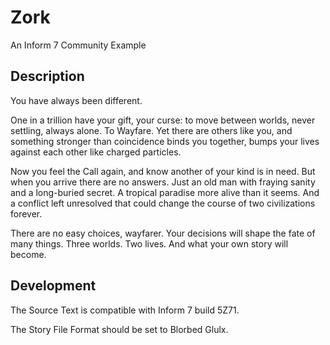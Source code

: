 # Zork

An Inform 7 Community Example

## Description

You have always been different. 

One in a trillion have your gift, your curse: to move between worlds, never settling, always alone. To Wayfare. Yet there are others like you, and something stronger than coincidence binds you together, bumps your lives against each other like charged particles.

Now you feel the Call again, and know another of your kind is in need. But when you arrive there are no answers. Just an old man with fraying sanity and a long-buried secret. A tropical paradise more alive than it seems. And a conflict left unresolved that could change the course of two civilizations forever.  

There are no easy choices, wayfarer. Your decisions will shape the fate of many things. Three worlds. Two lives. And what your own story will become.

## Development

The Source Text is compatible with Inform 7 build 5Z71.

The Story File Format should be set to Blorbed Glulx.
